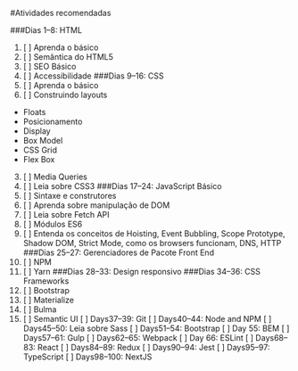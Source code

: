#Atividades recomendadas

###Dias 1–8: HTML
1. [ ] Aprenda o básico
2. [ ] Semântica do HTML5
3. [ ] SEO Básico 
4. [ ] Accessibilidade
###Dias 9–16: CSS
1. [ ] Aprenda o básico
2. [ ] Construindo layouts
- Floats
- Posicionamento
- Display
- Box Model
- CSS Grid
- Flex Box
3. [ ] Media Queries
4. [ ] Leia sobre CSS3
###Dias 17–24: JavaScript Básico
1. [ ] Sintaxe e construtores
2. [ ] Aprenda sobre manipulação de DOM
3. [ ] Leia sobre Fetch API
4. [ ] Módulos ES6
5. [ ] Entenda os conceitos de Hoisting, Event Bubbling,  Scope Prototype, Shadow DOM, Strict Mode, como os browsers funcionam, DNS, HTTP  
###Dias 25–27: Gerenciadores de Pacote Front End
1. [ ] NPM
2. [ ] Yarn
###Dias 28–33: Design responsivo
###Dias 34–36: CSS Frameworks
1. [ ] Bootstrap
2. [ ] Materialize
3. [ ] Bulma
4. [ ] Semantic UI
[ ] Days37–39: Git
[ ] Days40–44: Node and NPM
[ ] Days45–50: Leia sobre Sass
[ ] Days51–54: Bootstrap
[ ] Day 55: BEM
[ ] Days57–61: Gulp
[ ] Days62–65: Webpack
[ ] Day 66: ESLint
[ ] Days68–83: React
[ ] Days84–89: Redux
[ ] Days90–94: Jest
[ ] Days95–97: TypeScript
[ ] Days98–100: NextJS